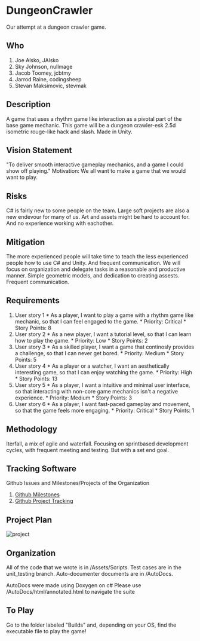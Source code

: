 # DungeonCrawler
Our attempt at a dungeon crawler game.

## Who
  1.  Joe Alsko, JAlsko
  2.  Sky Johnson, nullmage
  3.  Jacob Toomey, jcbtmy
  4.  Jarrod Raine, codingsheep
  5.  Stevan Maksimovic, stevmak

## Description

  A game that uses a rhythm game like interaction as a pivotal part of the base game mechanic. This game will be a dungeon crawler-esk 2.5d isometric rouge-like hack and slash. Made in Unity.

## Vision Statement

  "To deliver smooth interactive gameplay mechanics, and a game I could show off playing."
Motivation:
  We all want to make a game that we would want to play.

## Risks

  C# is fairly new to some people on the team.
  Large soft projects are also a new endevour for many of us.
  Art and assets might be hard to account for.
  And no experience working with eachother.

## Mitigation
  The more experienced people will take time to teach the less experienced people how to use C# and Unity. And frequent communication.
  We will focus on organization and delegate tasks in a reasonable and productive manner.
  Simple geometric models, and dedication to creating assests.
  Frequent communication.

## Requirements
  1. User story 1
    * As a player, I want to play a game with a rhythm game like mechanic, so that I can feel engaged to the game.
    * Priority: Critical
    * Story Points: 8
  2. User story 2
    * As a new player, I want a tutorial level, so that I can learn how to play the game.
    * Priority: Low
    * Story Points: 2
  3. User story 3
    * As a skilled player, I want a game that continosly provides a challenge, so that I can never get bored.
    * Priority: Medium
    * Story Points: 5
  4. User story 4
    * As a player or a watcher, I want an aesthetically interesting game, so that I can enjoy watching the game.
    * Priority: High
    * Story Points: 13
  5. User story 5
    * As a player, I want a intuitive and minimal user interface, so that interacting with non-core game mechanics isn't a negative experience.
    * Priority: Medium
    * Story Points: 3
  6. User story 6
    * As a player, I want fast-paced gameplay and movement, so that the game feels more engaging.
    * Priority: Critical
    * Story Points: 1

## Methodology

Iterfall, a mix of agile and waterfall. Focusing on sprintbased development cycles, with frequent meeting and testing. But with a set end goal.

## Tracking Software
 Github Issues and Milestones/Projects of the Organization
 1. [Github Milestones](https://github.com/softdev3308/DungeonCrawler/milestones)
 2. [Github Project Tracking](https://github.com/softdev3308/DungeonCrawler/projects/1)

## Project Plan
![project](https://puu.sh/u6dqd/8710624e34.png)

## Organization
All of the code that we wrote is in /Assets/Scripts. Test cases are in the unit_testing branch. Auto-documenter documents are in /AutoDocs.

AutoDocs were made using Doxygen on c#
Please use /AutoDocs/html/annotated.html to navigate the suite

## To Play
Go to the folder labeled "Builds" and, depending on your OS, find the executable file to play the game!
